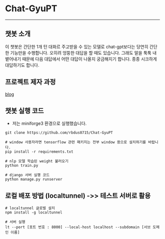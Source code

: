 # Chat-GyuPT
---------
## 챗봇 소개
이 챗봇은 간단한 1개 턴 대화르 주고받을 수 있는 모델로 chat-gpt보다는 당연히 간단한 기능만을 수행합니다. 오히려 엉뚱한 대답을 할 때도 있습니다. 그래도 말을 툭툭 내뱉어내기 때문에 다음 대답에서 어떤 대답이 나올지 궁금해지기 합니다. 종종 시크하게 대답하기도 합니다.

## 프로젝트 제자 과정
[blog](https://blog.naver.com/rbdus0715)

## 챗봇 실행 코드
- 저는 miniforge3 환경으로 실행했습니다.
```
git clone https://github.com/rbdus0715/Chat-GyuPT

# window 사용자라면 tensorflow 관련 패키지는 전부 window 용으로 설치하기를 바랍니다.
pip install -r requirements.txt

# nlp 모델 학습된 weight 불러오기
python train.py

# django 서버 실행 코드
python manage.py runserver
```

## 로컬 배포 방법 (localtunnel) ->> 테스트 서버로 활용
```
# localtunnel 글로벌 설치
npm install -g localtunnel

# 서버 실행
lt --port [포트 번호 : 8000] --local-host localhost --subdomain [서브 도메인 이름]
```

